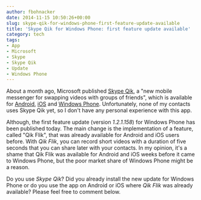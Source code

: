 ```yaml
---
author: fbohnacker
date: 2014-11-15 10:50:26+00:00
slug: skype-qik-for-windows-phone-first-feature-update-available
title: 'Skype Qik for Windows Phone: first feature update available'
category: tech
tags:
- App
- Microsoft
- Skype
- Skype Qik
- Update
- Windows Phone
---
```

About a month ago, Microsoft published [Skype Qik](http://www.skype.com/en/qik/), a "new mobile messenger for swapping videos with groups of friends", which is available for [Android](https://play.google.com/store/apps/details?id=com.skype.android.qik), [iOS](https://itunes.apple.com/us/app/skype-qik/id893994044) and [Windows Phone](http://www.windowsphone.com/en-us/store/app/skype-qik/e145af3f-2aab-4e78-8699-ce948e26d27f). Unfortunately, none of my contacts uses Skype Qik yet, so I don't have any personal experience with this app.

Although, the first feature update (version _1.2.1.158_) for Windows Phone has been published today. The main change is the implementation of a feature, called "Qik Flik", that was already available for Android and iOS users before. With _Qik Flik_, you can record short videos with a duration of five seconds that you can share later with your contacts.
In my opinion, it's a shame that Qik Flik was available for Android and iOS weeks before it came to Windows Phone, but the poor market share of Windows Phone might be a reason.

Do you use _Skype Qik_? Did you already install the new update for Windows Phone or do you use the app on Android or iOS where _Qik Flik_ was already available?
Please feel free to comment below.
